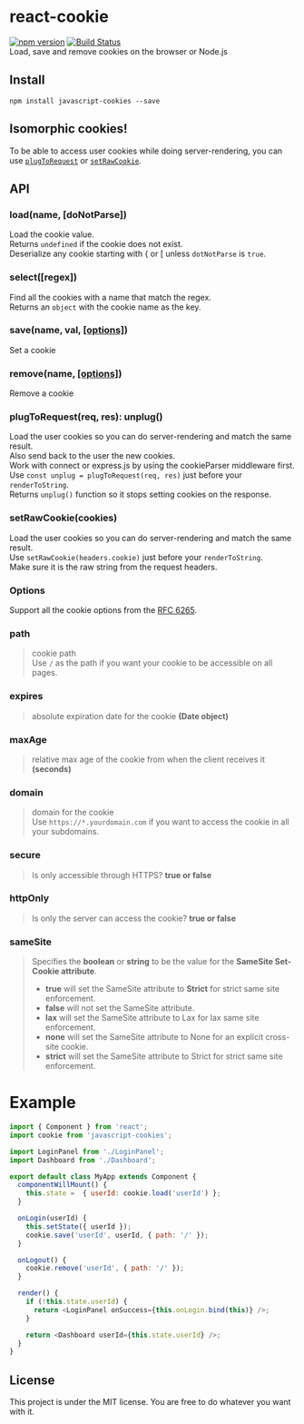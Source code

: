 # react-cookie
[![npm version](https://badge.fury.io/js/javascript-cookies.svg)](https://badge.fury.io/js/javascript-cookies)
[![Build Status](https://travis-ci.org/dkumar1991/javascript-cookies.svg?branch=master)](https://travis-ci.org/dkumar1991/javascript-cookies)
<br />
Load, save and remove cookies on the browser or Node.js

## Install
`npm install javascript-cookies --save`

## Isomorphic cookies!
To be able to access user cookies while doing server-rendering, you can use [`plugToRequest`](#user-content-plugtorequestreq-res-unplug) or [`setRawCookie`](#user-content-setrawcookiecookies).

## API
### load(name, [doNotParse])
Load the cookie value.<br />
Returns `undefined` if the cookie does not exist.<br />
Deserialize any cookie starting with { or [ unless `dotNotParse` is `true`.

### select([regex])
Find all the cookies with a name that match the regex.<br />
Returns an `object` with the cookie name as the key.

### save(name, val, [[options]](#user-content-options))
Set a cookie

### remove(name, [[options]](#user-content-options))
Remove a cookie

### plugToRequest(req, res): unplug()
Load the user cookies so you can do server-rendering and match the same result.<br />
Also send back to the user the new cookies.<br />
Work with connect or express.js by using the cookieParser middleware first.<br />
Use `const unplug = plugToRequest(req, res)` just before your `renderToString`.<br />
Returns `unplug()` function so it stops setting cookies on the response.

### setRawCookie(cookies)
Load the user cookies so you can do server-rendering and match the same result.<br />
Use `setRawCookie(headers.cookie)` just before your `renderToString`.<br />
Make sure it is the raw string from the request headers.<br />

### Options
Support all the cookie options from the [RFC 6265](https://tools.ietf.org/html/rfc6265#section-4.1.2.1).

### path
> cookie path<br />
> Use `/` as the path if you want your cookie to be accessible on all pages.

### expires
> absolute expiration date for the cookie **(Date object)**

### maxAge
> relative max age of the cookie from when the client receives it **(seconds)**

### domain
> domain for the cookie<br />
> Use `https://*.yourdomain.com` if you want to access the cookie in all your subdomains.

### secure
> Is only accessible through HTTPS? **true or false**

### httpOnly
> Is only the server can access the cookie? **true or false**

### sameSite
>Specifies the **boolean** or **string** to be the value for the **SameSite Set-Cookie attribute**.<br />
> - **true** will set the SameSite attribute to **Strict** for strict same site enforcement.<br />
> - **false** will not set the SameSite attribute.<br />
> - **lax** will set the SameSite attribute to Lax for lax same site enforcement.<br />
> - **none** will set the SameSite attribute to None for an explicit cross-site cookie.<br />
> - **strict** will set the SameSite attribute to Strict for strict same site enforcement.<br />

# Example

```js
import { Component } from 'react';
import cookie from 'javascript-cookies';

import LoginPanel from './LoginPanel';
import Dashboard from './Dashboard';

export default class MyApp extends Component {
  componentWillMount() {
    this.state =  { userId: cookie.load('userId') };
  }

  onLogin(userId) {
    this.setState({ userId });
    cookie.save('userId', userId, { path: '/' });
  }

  onLogout() {
    cookie.remove('userId', { path: '/' });
  }

  render() {
    if (!this.state.userId) {
      return <LoginPanel onSuccess={this.onLogin.bind(this)} />;
    }

    return <Dashboard userId={this.state.userId} />;
  }
}
```

## License
This project is under the MIT license. You are free to do whatever you want with it.
